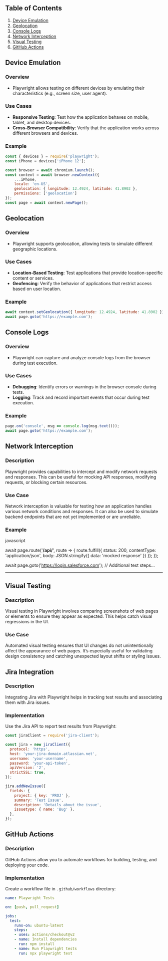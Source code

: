 ## Table of Contents

1. [Device Emulation](#device-emulation)
2. [Geolocation](#geolocation)
3. [Console Logs](#console-logs)
4. [Network Interception](#network-interception)
5. [Visual Testing](#visual-testing)
6. [GitHub Actions](#github-actions)
## Device Emulation

### Overview
- Playwright allows testing on different devices by emulating their characteristics (e.g., screen size, user agent).

### Use Cases
- **Responsive Testing**: Test how the application behaves on mobile, tablet, and desktop devices.
- **Cross-Browser Compatibility**: Verify that the application works across different browsers and devices.

### Example
  ```javascript
  const { devices } = require('playwright');
  const iPhone = devices['iPhone 12'];
  
  const browser = await chromium.launch();
  const context = await browser.newContext({
      ...iPhone,
      locale: 'en-US',
      geolocation: { longitude: 12.4924, latitude: 41.8902 },
      permissions: ['geolocation']
  });
  const page = await context.newPage();
  ```

## Geolocation

### Overview
- Playwright supports geolocation, allowing tests to simulate different geographic locations.

### Use Cases
- **Location-Based Testing**: Test applications that provide location-specific content or services.
- **Geofencing**: Verify the behavior of applications that restrict access based on user location.

### Example
  ```javascript
  await context.setGeolocation({ longitude: 12.4924, latitude: 41.8902 });
  await page.goto('https://example.com');
  ```

## Console Logs

### Overview
- Playwright can capture and analyze console logs from the browser during test execution.

### Use Cases
- **Debugging**: Identify errors or warnings in the browser console during tests.
- **Logging**: Track and record important events that occur during test execution.

### Example
  ```javascript
  page.on('console', msg => console.log(msg.text()));
  await page.goto('https://example.com');
  ```
## Network Interception

### Description
Playwright provides capabilities to intercept and modify network requests and responses. This can be useful for mocking API responses, modifying requests, or blocking certain resources.

### Use Case
Network interception is valuable for testing how an application handles various network conditions and responses. It can also be used to simulate backend endpoints that are not yet implemented or are unreliable.

### Example
javascript

  await page.route('**/api/**', route => {
    route.fulfill({
      status: 200,
      contentType: 'application/json',
      body: JSON.stringify({ data: 'mocked response' })
    });
  });

  await page.goto('https://login.salesforce.com');
  // Additional test steps...

---

## Visual Testing

### Description
Visual testing in Playwright involves comparing screenshots of web pages or elements to ensure they appear as expected. This helps catch visual regressions in the UI.

### Use Case
Automated visual testing ensures that UI changes do not unintentionally affect the appearance of web pages. It’s especially useful for validating design consistency and catching unexpected layout shifts or styling issues.


## Jira Integration

### Description
Integrating Jira with Playwright helps in tracking test results and associating them with Jira issues.

### Implementation
Use the Jira API to report test results from Playwright:

```javascript
const jiraClient = require('jira-client');

const jira = new jiraClient({
  protocol: 'https',
  host: 'your-jira-domain.atlassian.net',
  username: 'your-username',
  password: 'your-api-token',
  apiVersion: '2',
  strictSSL: true,
});

jira.addNewIssue({
  fields: {
    project: { key: 'PROJ' },
    summary: 'Test Issue',
    description: 'Details about the issue',
    issuetype: { name: 'Bug' },
  },
});
```
## GitHub Actions

### Description
GitHub Actions allow you to automate workflows for building, testing, and deploying your code.

### Implementation
Create a workflow file in `.github/workflows` directory:

```yaml
name: Playwright Tests

on: [push, pull_request]

jobs:
  test:
    runs-on: ubuntu-latest
    steps:
    - uses: actions/checkout@v2
    - name: Install dependencies
      run: npm install
    - name: Run Playwright tests
      run: npx playwright test
```
